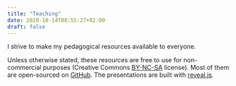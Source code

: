 ```yaml
---
title: "Teaching"
date: 2020-10-14T08:55:27+02:00
draft: false
---
```


I strive to make my pedagogical resources available to everyone.

Unless otherwise stated, these resources are free to use for non-commercial purposes (Creative Commons [BY-NC-SA](https://creativecommons.org/licenses/by-nc-sa/4.0/) license). Most of them are open-sourced on [GitHub](https://github.com/bpesquet?tab=repositories). The presentations are built with [reveal.js](https://revealjs.com/).
